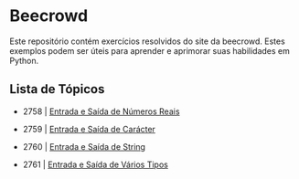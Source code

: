 # Beecrowd

Este repositório contém exercícios resolvidos do site da beecrowd. Estes exemplos podem ser úteis para aprender e aprimorar suas habilidades em Python.

## Lista de Tópicos

* 2758 | [Entrada e Saída de Números Reais](iniciante/python/2758/2758.py)

* 2759 | [Entrada e Saída de Carácter](iniciante/python/2759/2759.py)

* 2760 | [Entrada e Saída de String](iniciante/python/2760/2760.py)

* 2761 | [Entrada e Saída de Vários Tipos](iniciante/python/2761/2761.py)

